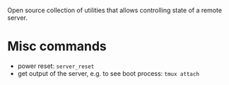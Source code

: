 Open source collection of utilities that allows controlling state of a remote server.

# Misc commands

* power reset: `server_reset`
* get output of the server, e.g. to see boot process: `tmux attach`

